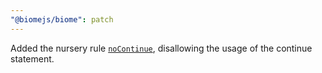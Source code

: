 ```yaml
---
"@biomejs/biome": patch
---
```


Added the nursery rule [`noContinue`](https://biomejs.dev/linter/rules/no-continue/), disallowing the usage of the continue statement.
